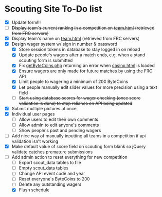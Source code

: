 # Scouting Site To-Do list

- [x] Update form!!!
- [ ] ~~Display team's current ranking in a competition on [team.html](html/team.html) (retrieved from FRC servers)~~
- [x] Display team's name on [team.html](html/team.html) (retrieved from FRC servers)
- [x] Design wager system w/ sign in number & password
  - [x] Store session tokens in database to stay logged in on reload
  - [x] Update people's wagers after a match ends, e.g. when a stand scouting form is submitted
  - [x] Fix [getByteCoins.php](php/getByteCoins.php) returning an error when [casino.html](html/casino.html) is loaded
  - [x] Ensure wagers are only made for future matches by using the FRC API
  - [x] Limit people to wagering a minimum of 200 ByteCoins
  - [x] Let people manually edit slider values for more precision using a text field
  - [ ] ~~Start using database scores for wager checking (once score validation is done) to stop reliance on API being updated~~
- [x] Submit multiple pictures at once
- [x] Individual user pages
  - [ ] Allow users to edit their own comments
  - [ ] Allow admin to edit anyone's comments
  - [ ] Show people's past and pending wagers
- [ ] Add nice way of manually inputting all teams in a competition if api validation isn't working
- [x] Make default value of score field on scouting form blank so jQuery validate catches premature submissions
- [ ] Add admin action to reset everything for new competition
  - [ ] Export scout_data tables to file
  - [ ] Empty scout_data tables
  - [ ] Change API event code and year
  - [ ] Reset everyone's ByteCoins to 200
  - [ ] Delete any outstanding wagers
  - [x] Flush schedule
